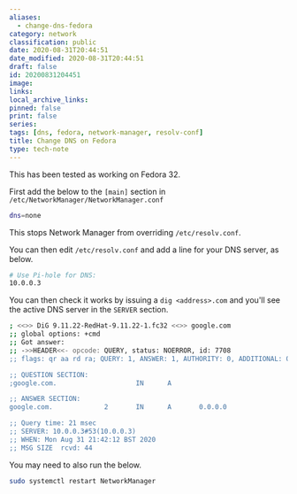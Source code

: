```yaml
---
aliases:
  - change-dns-fedora
category: network
classification: public
date: 2020-08-31T20:44:51
date_modified: 2020-08-31T20:44:51
draft: false
id: 20200831204451
image: 
links: 
local_archive_links: 
pinned: false
print: false
series: 
tags: [dns, fedora, network-manager, resolv-conf]
title: Change DNS on Fedora
type: tech-note
---
```


This has been tested as working on Fedora 32.

First add the below to the `[main]` section in `/etc/NetworkManager/NetworkManager.conf`

```sh
dns=none
```

This stops Network Manager from overriding `/etc/resolv.conf`.

You can then edit `/etc/resolv.conf` and add a line for your DNS server, as below.

```sh
# Use Pi-hole for DNS:
10.0.0.3
```

You can then check it works by issuing a `dig <address>.com` and you'll see the active DNS server in the `SERVER` section.

```sh
; <<>> DiG 9.11.22-RedHat-9.11.22-1.fc32 <<>> google.com
;; global options: +cmd
;; Got answer:
;; ->>HEADER<<- opcode: QUERY, status: NOERROR, id: 7708
;; flags: qr aa rd ra; QUERY: 1, ANSWER: 1, AUTHORITY: 0, ADDITIONAL: 0

;; QUESTION SECTION:
;google.com.                    IN      A

;; ANSWER SECTION:
google.com.             2       IN      A       0.0.0.0

;; Query time: 21 msec
;; SERVER: 10.0.0.3#53(10.0.0.3)
;; WHEN: Mon Aug 31 21:42:12 BST 2020
;; MSG SIZE  rcvd: 44
```

You may need to also run the below.

```sh
sudo systemctl restart NetworkManager
```

